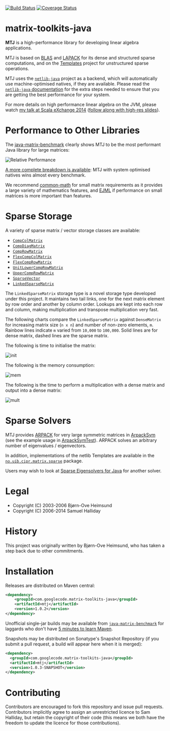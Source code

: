[![Build Status](https://travis-ci.org/fommil/matrix-toolkits-java.svg?branch=master)](https://travis-ci.org/fommil/matrix-toolkits-java)
[![Coverage Status](https://coveralls.io/repos/fommil/matrix-toolkits-java/badge.svg?branch=master)](https://coveralls.io/r/fommil/matrix-toolkits-java?branch=master)

matrix-toolkits-java 
====================

**MTJ** is a high-performance library for developing linear algebra applications.

MTJ is based on [BLAS](http://www.netlib.org/blas) and [LAPACK](http://www.netlib.org/lapack) for its dense and structured sparse computations, and on the [Templates](http://www.netlib.org/templates) project for unstructured sparse operations.

MTJ uses the [`netlib-java`](https://github.com/fommil/netlib-java/) project as a backend,
which will automatically use machine-optimised natives, if they are available. Please read the [`netlib-java` documentation](https://github.com/fommil/netlib-java/) for the extra steps needed to ensure that you are getting the best performance for your system.

For more details on high performance linear algebra on the JVM, please watch [my talk at Scala eXchange 2014](https://skillsmatter.com/skillscasts/5849-high-performance-linear-algebra-in-scala) ([follow along with high-res slides](http://fommil.github.io/scalax14/#/)).


Performance to Other Libraries
==============================

The [java-matrix-benchmark](https://github.com/fommil/matrix-toolkits-java/issues/33) clearly shows MTJ to be the most performant Java library for large matrices:

![Relative Performance](http://i752.photobucket.com/albums/xx162/fommil/summary_stacked_area_zps13e5b28c.png)

[A more complete breakdown is available](http://code.google.com/p/java-matrix-benchmark/wiki/RuntimeCorei7v2600_2013_10): MTJ with system optimised natives wins almost every benchmark.

We recommend [common-math](http://commons.apache.org/proper/commons-math/) for small matrix requirements as it provides a large variety of mathematics features, and [EJML](http://code.google.com/p/efficient-java-matrix-library/) if performance on small matrices is more important than features.

Sparse Storage
==============

A variety of sparse matrix / vector storage classes are available:

* [`CompColMatrix`](src/main/java/no/uib/cipr/matrix/sparse/CompColMatrix.java)
* [`CompDiagMatrix`](src/main/java/no/uib/cipr/matrix/sparse/CompDiagMatrix.java)
* [`CompRowMatrix`](src/main/java/no/uib/cipr/matrix/sparse/CompRowMatrix.java)
* [`FlexCompColMatrix`](src/main/java/no/uib/cipr/matrix/sparse/FlexCompColMatrix.java)
* [`FlexCompRowMatrix`](src/main/java/no/uib/cipr/matrix/sparse/FlexCompRowMatrix.java)
* [`UnitLowerCompRowMatrix`](src/main/java/no/uib/cipr/matrix/sparse/UnitLowerCompRowMatrix.java)
* [`UpperCompRowMatrix`](src/main/java/no/uib/cipr/matrix/sparse/UpperCompRowMatrix.java)
* [`SparseVector`](src/main/java/no/uib/cipr/matrix/sparse/SparseVector.java)
* [`LinkedSparseMatrix`](src/main/java/no/uib/cipr/matrix/sparse/LinkedSparseMatrix.java)

The `LinkedSparseMatrix` storage type is a novel storage type developed under this project. It maintains two tail links, one for the next matrix element by row order and another by column order. Lookups are kept into each row and column, making multiplication and transpose multiplication very fast.

The following charts compare the `LinkedSparseMatrix` against `DenseMatrix` for increasing matrix size (`n x n`) and number of non-zero elements, `m`. Rainbow lines indicate  `m` varied from `10,000` to `100,000`. Solid lines are for dense matrix, dashed lines are the sparse matrix.

The following is time to initialise the matrix:

![init](http://i752.photobucket.com/albums/xx162/fommil/init_zpsca3b0937.png)

The following is the memory consumption:

![mem](http://i752.photobucket.com/albums/xx162/fommil/mem_zps3ad2fa94.png)

The following is the time to perform a multiplication with a dense matrix and output into a dense matrix:

![mult](http://i752.photobucket.com/albums/xx162/fommil/mult_zpscf2e6ba8.png)


Sparse Solvers
==============

MTJ provides [ARPACK](http://www.caam.rice.edu/software/ARPACK/) for very large symmetric matrices in [ArpackSym](src/main/java/no/uib/cipr/matrix/sparse/ArpackSym.java) (see the example usage in [ArpackSymTest](src/test/java/no/uib/cipr/matrix/sparse/ArpackSymTest.java)). ARPACK solves an arbitrary number of eigenvalues / eigenvectors.

In addition, implementations of the netlib Templates are available in the [`no.uib.cipr.matrix.sparse`](src/test/java/no/uib/cipr/matrix/sparse) package.

Users may wish to look at [Sparse Eigensolvers for Java](http://code.google.com/p/sparse-eigensolvers-java/) for another solver.


Legal
=====

* Copyright (C) 2003-2006 Bjørn-Ove Heimsund
* Copyright (C) 2006-2014 Samuel Halliday


History
=======

This project was originally written by Bjørn-Ove Heimsund, who has taken a step back due to other commitments.

Installation
============

Releases are distributed on Maven central:

```xml
<dependency>
    <groupId>com.googlecode.matrix-toolkits-java</groupId>
    <artifactId>mtj</artifactId>
    <version>1.0.2</version>
</dependency>
```

Unofficial single-jar builds may be available from [`java-matrix-benchmark`](https://code.google.com/p/java-matrix-benchmark/source/browse/#svn%2Ftrunk%2Flib%2Fmtj) for laggards who don't have [5 minutes to learn Maven](http://maven.apache.org/guides/getting-started/maven-in-five-minutes.html).

Snapshots may be distributed on Sonatype's Snapshot Repository (if you submit a pull request, a build will appear here when it is merged):

```xml
<dependency>
  <groupId>com.googlecode.matrix-toolkits-java</groupId>
  <artifactId>mtj</artifactId>
  <version>1.0.3-SNAPSHOT</version>
</dependency>
```

Contributing
============

Contributors are encouraged to fork this repository and issue pull
requests. Contributors implicitly agree to assign an unrestricted licence
to Sam Halliday, but retain the copyright of their code (this means
we both have the freedom to update the licence for those contributions).
